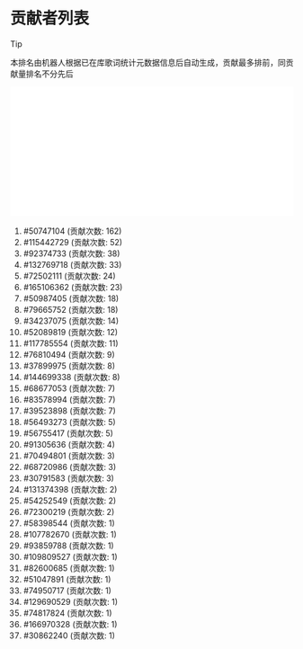 # 贡献者列表

> [!TIP]
> 本排名由机器人根据已在库歌词统计元数据信息后自动生成，贡献最多排前，同贡献量排名不分先后

![贡献者头像画廊](./CONTRIBUTORS.svg)

1. #50747104 (贡献次数: 162)
2. #115442729 (贡献次数: 52)
3. #92374733 (贡献次数: 38)
4. #132769718 (贡献次数: 33)
5. #72502111 (贡献次数: 24)
6. #165106362 (贡献次数: 23)
7. #50987405 (贡献次数: 18)
8. #79665752 (贡献次数: 18)
9. #34237075 (贡献次数: 14)
10. #52089819 (贡献次数: 12)
11. #117785554 (贡献次数: 11)
12. #76810494 (贡献次数: 9)
13. #37899975 (贡献次数: 8)
14. #144699338 (贡献次数: 8)
15. #68677053 (贡献次数: 7)
16. #83578994 (贡献次数: 7)
17. #39523898 (贡献次数: 7)
18. #56493273 (贡献次数: 5)
19. #56755417 (贡献次数: 5)
20. #91305636 (贡献次数: 4)
21. #70494801 (贡献次数: 3)
22. #68720986 (贡献次数: 3)
23. #30791583 (贡献次数: 3)
24. #131374398 (贡献次数: 2)
25. #54252549 (贡献次数: 2)
26. #72300219 (贡献次数: 2)
27. #58398544 (贡献次数: 1)
28. #107782670 (贡献次数: 1)
29. #93859788 (贡献次数: 1)
30. #109809527 (贡献次数: 1)
31. #82600685 (贡献次数: 1)
32. #51047891 (贡献次数: 1)
33. #74950717 (贡献次数: 1)
34. #129690529 (贡献次数: 1)
35. #74817824 (贡献次数: 1)
36. #166970328 (贡献次数: 1)
37. #30862240 (贡献次数: 1)
